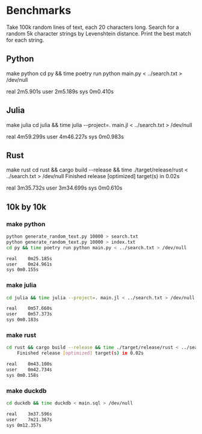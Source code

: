 # Benchmarks
Take 100k random lines of text, each 20 characters long. Search for a random 5k character strings by Levenshtein distance. Print the best match for each string.

## Python
make python
cd py && time poetry run python main.py < ../search.txt > /dev/null

real	2m5.901s
user	2m5.189s
sys	0m0.410s

## Julia
make julia
cd julia && time julia --project=. main.jl < ../search.txt > /dev/null

real	4m59.299s
user	4m46.227s
sys	0m0.983s

## Rust
make rust
cd rust && cargo build --release && time ./target/release/rust < ../search.txt > /dev/null
    Finished release [optimized] target(s) in 0.02s

real	3m35.732s
user	3m34.699s
sys	0m0.610s

## 10k by 10k
### make python
```bash
python generate_random_text.py 10000 > search.txt
python generate_random_text.py 10000 > index.txt
cd py && time poetry run python main.py < ../search.txt > /dev/null

real	0m25.185s
user	0m24.961s
sys	0m0.155s
```

### make julia
```bash
cd julia && time julia --project=. main.jl < ../search.txt > /dev/null

real	0m57.660s
user	0m57.373s
sys	0m0.183s
```

### make rust
```bash
cd rust && cargo build --release && time ./target/release/rust < ../search.txt > /dev/null
    Finished release [optimized] target(s) in 0.02s

real	0m43.100s
user	0m42.734s
sys	0m0.158s
```

### make duckdb
```bash
cd duckdb && time duckdb < main.sql > /dev/null

real	3m37.596s
user	7m21.367s
sys	0m12.357s
```

